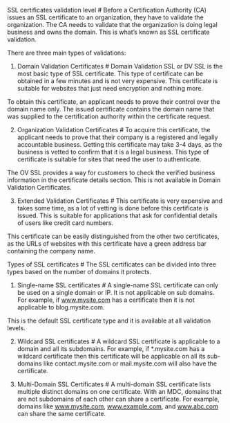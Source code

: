 SSL certificates validation level #
Before a Certification Authority (CA) issues an SSL certificate to an organization, they have to validate the organization. The CA needs to validate that the organization is doing legal business and owns the domain. This is what’s known as SSL certificate validation.

There are three main types of validations:

1. Domain Validation Certificates #
Domain Validation SSL or DV SSL is the most basic type of SSL certificate. This type of certificate can be obtained in a few minutes and is not very expensive. This certificate is suitable for websites that just need encryption and nothing more.

To obtain this certificate, an applicant needs to prove their control over the domain name only. The issued certificate contains the domain name that was supplied to the certification authority within the certificate request.

2. Organization Validation Certificates #
To acquire this certificate, the applicant needs to prove that their company is a registered and legally accountable business. Getting this certificate may take 3-4 days, as the business is vetted to confirm that it is a legal business. This type of certificate is suitable for sites that need the user to authenticate.

The OV SSL provides a way for customers to check the verified business information in the certificate details section. This is not available in Domain Validation Certificates.

3. Extended Validation Certificates #
This certificate is very expensive and takes some time, as a lot of vetting is done before this certificate is issued. This is suitable for applications that ask for confidential details of users like credit card numbers.

This certificate can be easily distinguished from the other two certificates, as the URLs of websites with this certificate have a green address bar containing the company name.

Types of SSL certificates #
The SSL certificates can be divided into three types based on the number of domains it protects.

1. Single-name SSL certificates #
A single-name SSL certificate can only be used on a single domain or IP. It is not applicable on sub domains. For example, if www.mysite.com has a certificate then it is not applicable to blog.mysite.com.

This is the default SSL certificate type and it is available at all validation levels.

2. Wildcard SSL certificates #
A wildcard SSL certificate is applicable to a domain and all its subdomains. For example, if *.mysite.com has a wildcard certificate then this certificate will be applicable on all its sub-domains like contact.mysite.com or mail.mysite.com will also have the certificate.

3. Multi-Domain SSL Certificates #
A multi-domain SSL certificate lists multiple distinct domains on one certificate. With an MDC, domains that are not subdomains of each other can share a certificate. For example, domains like www.mysite.com, www.example.com, and www.abc.com can share the same certificate.

